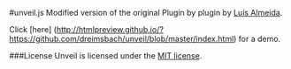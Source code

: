 #unveil.js 
Modified version of the original Plugin by plugin by [Luís Almeida](https://github.com/luis-almeida/unveil).

Click [here] (http://htmlpreview.github.io/?https://github.com/dreimsbach/unveil/blob/master/index.html) for a demo.

###License
Unveil is licensed under the [MIT license](http://opensource.org/licenses/MIT).
